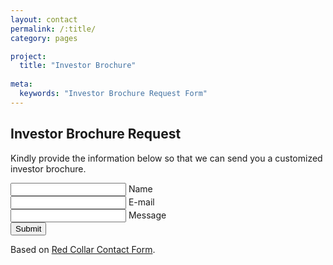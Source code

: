 ```yaml
---
layout: contact
permalink: /:title/
category: pages

project:
  title: "Investor Brochure"
  
meta:
  keywords: "Investor Brochure Request Form"
---
```

<div class="container">
  <div class="row">
<section class="get-in-touch">
   <h1 class="title">Investor Brochure Request</h1>
  <p>Kindly provide the information below so that we can send you a customized investor brochure.</p>

   <form class="contact-form row">
      <div class="form-field col x-50">
         <input id="name" class="input-text js-input" type="text" required>
         <label class="label" for="name">Name</label>
      </div>
      <div class="form-field col x-50">
         <input id="email" class="input-text js-input" type="email" required>
         <label class="label" for="email">E-mail</label>
      </div>
      <div class="form-field col x-100">
         <input id="message" class="input-text js-input" type="text" required>
         <label class="label" for="message">Message</label>
      </div>
      <div class="form-field col x-100 align-center">
         <input class="submit-btn" type="submit" value="Submit">
      </div>
   </form>
</section>
<p class="note">Based on <a class="link" href="http://redcollar.digital/contacts/" target="blank">Red Collar Contact Form</a>.</p>

  </div>
</div>
